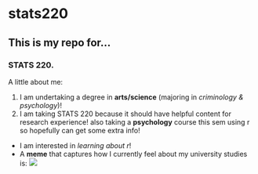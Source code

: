 # stats220
## This is my repo for...
### STATS 220. 

A little about me:

1. I am undertaking a degree in **arts/science** (majoring in *criminology & psychology*)!
2. I am taking STATS 220 because it should have helpful content for research experience! also taking a **psychology** course this sem using r so hopefully can get some extra info!
* I am interested in *learning about r*!
* A **meme** that captures how I currently feel about my university studies is:
![](https://c.tenor.com/EnuH9ez-G8wAAAAC/tenor.gif) 
